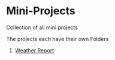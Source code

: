 # Mini-Projects

Collection of all mini projects

The projects each have their own Folders

1. [Weather Report](https://github.com/IT2411/Mini-Projects/tree/main/Weather%20Report)
